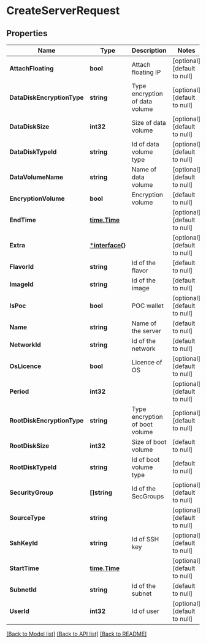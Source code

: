 # CreateServerRequest

## Properties
Name | Type | Description | Notes
------------ | ------------- | ------------- | -------------
**AttachFloating** | **bool** | Attach floating IP | [optional] [default to null]
**DataDiskEncryptionType** | **string** | Type encryption of data volume | [optional] [default to null]
**DataDiskSize** | **int32** | Size of data volume | [optional] [default to null]
**DataDiskTypeId** | **string** | Id of data volume type | [optional] [default to null]
**DataVolumeName** | **string** | Name of data volume | [optional] [default to null]
**EncryptionVolume** | **bool** | Encryption volume | [default to null]
**EndTime** | [**time.Time**](time.Time.md) |  | [optional] [default to null]
**Extra** | [***interface{}**](interface{}.md) |  | [optional] [default to null]
**FlavorId** | **string** | Id of the flavor | [default to null]
**ImageId** | **string** | Id of the image | [default to null]
**IsPoc** | **bool** | POC wallet | [optional] [default to null]
**Name** | **string** | Name of the server | [default to null]
**NetworkId** | **string** | Id of the network | [default to null]
**OsLicence** | **bool** | Licence of OS | [optional] [default to null]
**Period** | **int32** |  | [optional] [default to null]
**RootDiskEncryptionType** | **string** | Type encryption of boot volume | [optional] [default to null]
**RootDiskSize** | **int32** | Size of boot volume | [default to null]
**RootDiskTypeId** | **string** | Id of boot volume type | [default to null]
**SecurityGroup** | **[]string** | Id of the SecGroups | [optional] [default to null]
**SourceType** | **string** |  | [optional] [default to null]
**SshKeyId** | **string** | Id of SSH key | [optional] [default to null]
**StartTime** | [**time.Time**](time.Time.md) |  | [optional] [default to null]
**SubnetId** | **string** | Id of the subnet | [default to null]
**UserId** | **int32** | Id of user | [optional] [default to null]

[[Back to Model list]](../README.md#documentation-for-models) [[Back to API list]](../README.md#documentation-for-api-endpoints) [[Back to README]](../README.md)


